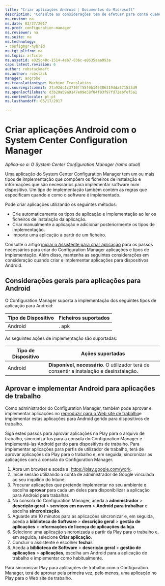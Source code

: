 ```yaml
---
title: "Criar aplicações Android | Documentos do Microsoft"
description: "Consulte as considerações tem de efetuar para conta quando criar e implementar aplicações para dispositivos Android."
ms.custom: na
ms.date: 03/27/2017
ms.prod: configuration-manager
ms.reviewer: na
ms.suite: na
ms.technology:
- configmgr-hybrid
ms.tgt_pltfrm: na
ms.topic: article
ms.assetid: e025c48c-1514-4ab7-836c-e0635aaa993a
caps.latest.revision: 6
author: robstackmsft
ms.author: robstack
manager: angrobe
ms.translationtype: Machine Translation
ms.sourcegitcommit: 27a92dc1c3710ff55f0b145386319dda371533d9
ms.openlocfilehash: d3b20a59a9147e09e58f04f83f97fd72ebfef5a1
ms.contentlocale: pt-pt
ms.lasthandoff: 05/17/2017

---
```

# <a name="create-android-applications-with-system-center-configuration-manager"></a>Criar aplicações Android com o System Center Configuration Manager

*Aplica-se a: O System Center Configuration Manager (ramo atual)*

Uma aplicação do System Center Configuration Manager tem um ou mais tipos de implementação que compõem os ficheiros de instalação e informações que são necessários para implementar software num dispositivo. Um tipo de implementação também contém as regras que especificam quando e como o software é implementado.  

 Pode criar aplicações utilizando os seguintes métodos:  

-   Crie automaticamente os tipos de aplicação e implementação ao ler os ficheiros de instalação da aplicação.  
-   Criar manualmente a aplicação e adicionar posteriormente os tipos de implementação.  
-   Importe uma aplicação a partir de um ficheiro.  

Consulte o artigo [iniciar o Assistente para criar aplicação](../../apps/deploy-use/create-applications.md#start-the-create-application-wizard) para os passos necessários para criar do Configuration Manager aplicações e tipos de implementação. Além disso, mantenha as seguintes considerações em consideração quando criar e implementar aplicações para dispositivos Android.  

## <a name="general-considerations-for-android-apps"></a>Considerações gerais para aplicações para Android

O Configuration Manager suporta a implementação dos seguintes tipos de aplicação para Android:

|Tipo de Dispositivo|Ficheiros suportados|
|-|-|
|Android|. apk|

As seguintes ações de implementação são suportadas:

|Tipo de Dispositivo|Ações suportadas|
|-|-|
|Android|**Disponível**, **necessário**. O utilizador terá de consentir a instalação e desinstalação.

## <a name="approve-and-deploy-android-for-work-apps"></a>Aprovar e implementar Android para aplicações de trabalho
Como administrador do Configuration Manager, também pode aprovar e implementar aplicações no [reproduzir para o Web site de trabalho](https://play.google.com/work)e implementar estas aplicações para Android gerido para dispositivos de trabalho.

Siga estes passos para aprovar aplicações na Play para o arquivo de trabalho, sincronizá-los para a consola do Configuration Manager e implementá-las Android gerido para dispositivos de trabalho. Para implementar aplicações para perfis de utilizador de trabalho, terá de aprovar aplicações da Play para o trabalho e, em seguida, sincronizar as aplicações com a consola do Configuration Manager.

1. Abra um browser e aceda a: https://play.google.com/work.
2. Inicie sessão utilizando a conta de administrador de Google vinculada ao seu inquilino do Intune.
3. Procurar aplicações que pretende implementar no seu ambiente e escolha **aprovar** para cada um deles para disponibilizar a aplicação para Android para trabalhar.
4. Na consola do Configuration Manager, aceda a **administrador** > **descrição geral** > **serviços em nuvem** > **Android para trabalhar** e escolha **sincronização**.
5. Aguarde até 10 minutos para as aplicações sincronizar e, em seguida, aceda a **biblioteca de Software** > **descrição geral** > **gestão de aplicações** > **informações de licença de aplicações da loja**.
6. Selecione uma aplicação sincronizada a partir da Play para o trabalho e, em seguida, selecione **Criar aplicação**.
7. Concluir o assistente e escolher **fechar**.
8. Aceda a **biblioteca de Software** > **descrição geral** > **gestão de aplicações** > **aplicações**, escolha um Android para a aplicação de trabalho e implementar como habitualmente.

Para sincronizar Play para aplicações de trabalho com o Configuration Manager, terá de aprovar pela primeira vez, pelo menos, uma aplicação no Play para o Web site de trabalho.

